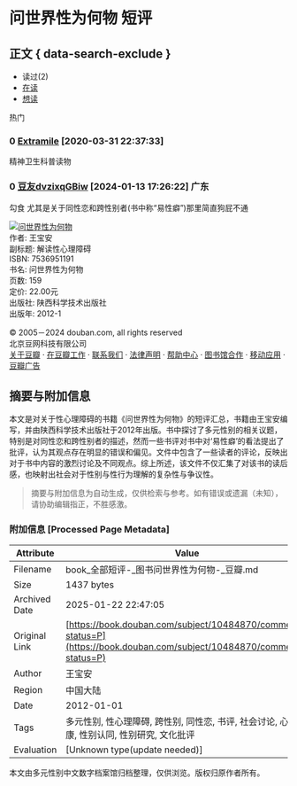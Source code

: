 # 问世界性为何物 短评

## 正文 { data-search-exclude }


- 读过(2)
- [在读](https://book.douban.com/subject/10484870/comments?status=N)
- [想读](https://book.douban.com/subject/10484870/comments?status=F)

热门

### 0 [Extramile](https://www.douban.com/people/148875675/) [2020-03-31 22:37:33]
精神卫生科普读物

### 0 [豆友dvzixqGBiw](https://www.douban.com/people/269143108/) [2024-01-13 17:26:22] 广东
勾食 尤其是关于同性恋和跨性别者(书中称“易性癖”)那里简直狗屁不通

[![问世界性为何物](https://img1.doubanio.com/view/subject/s/public/s10187268.jpg)](https://book.douban.com/subject/10484870/)  
作者: 王宝安  
副标题: 解读性心理障碍  
ISBN: 7536951191  
书名: 问世界性为何物  
页数: 159  
定价: 22.00元  
出版社: 陕西科学技术出版社  
出版年: 2012-1  

© 2005－2024 douban.com, all rights reserved  
北京豆网科技有限公司   
[关于豆瓣](https://www.douban.com/about) · [在豆瓣工作](https://www.douban.com/jobs) · [联系我们](https://www.douban.com/about?topic=contactus) · [法律声明](https://www.douban.com/about/legal) · [帮助中心](https://help.douban.com/?app=book) · [图书馆合作](https://book.douban.com/library_invitation) · [移动应用](https://www.douban.com/doubanapp/) · [豆瓣广告](https://www.douban.com/partner/)
<!-- tcd_original_link https://book.douban.com/subject/10484870/comments?status=P -->


## 摘要与附加信息

<!-- tcd_abstract -->
本文是对关于性心理障碍的书籍《问世界性为何物》的短评汇总，书籍由王宝安编写，并由陕西科学技术出版社于2012年出版。书中探讨了多元性别的相关议题，特别是对同性恋和跨性别者的描述，然而一些书评对书中对‘易性癖’的看法提出了批评，认为其观点存在明显的错误和偏见。文件中包含了一些读者的评论，反映出对于书中内容的激烈讨论及不同观点。综上所述，该文件不仅汇集了对该书的读后感，也映射出社会对于性别与性行为理解的复杂性与争议性。
<!-- tcd_abstract_end -->

> 摘要与附加信息为自动生成，仅供检索与参考。如有错误或遗漏（未知），请协助编辑指正，不胜感激。

### 附加信息 [Processed Page Metadata]

| Attribute       | Value                                  |
|-----------------|----------------------------------------|
| Filename        | book_全部短评-_图书问世界性为何物-_豆瓣.md                             |
| Size            | 1437 bytes                           |
| Archived Date   | 2025-01-22 22:47:05                             |
| Original Link   | [https://book.douban.com/subject/10484870/comments?status=P](https://book.douban.com/subject/10484870/comments?status=P)                       |
| Author          | 王宝安                               |
| Region          | 中国大陆                               |
| Date            | 2012-01-01                                 |
| Tags            | 多元性别, 性心理障碍, 跨性别, 同性恋, 书评, 社会讨论, 心理健康, 性别认同, 性别研究, 文化批评                                 |
| Evaluation            | [Unknown type(update needed)]                                 |
<!-- tcd_table_end -->

本文由多元性别中文数字档案馆归档整理，仅供浏览。版权归原作者所有。
